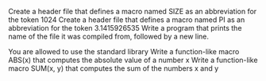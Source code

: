  
Create a header file that defines a macro named SIZE as an abbreviation for the token 1024
Create a header file that defines a macro named PI as an abbreviation for the token 3.1415926535
Write a program that prints the name of the file it was compiled from, followed by a new line.



You are allowed to use the standard library
Write a function-like macro ABS(x) that computes the absolute value of a number x
Write a function-like macro SUM(x, y) that computes the sum of the numbers x and y
